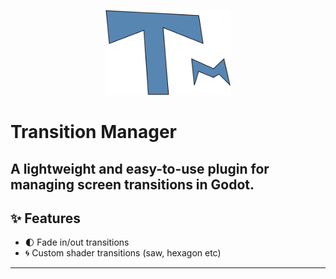 <p align="center">
  <img src="logo.png" width="200" alt="Transition Manager Logo">
</p>

# Transition Manager

A lightweight and easy-to-use plugin for managing screen transitions in Godot.
---

## ✨ Features

- 🌓 Fade in/out transitions
- 🌀 Custom shader transitions (saw, hexagon etc)

---

